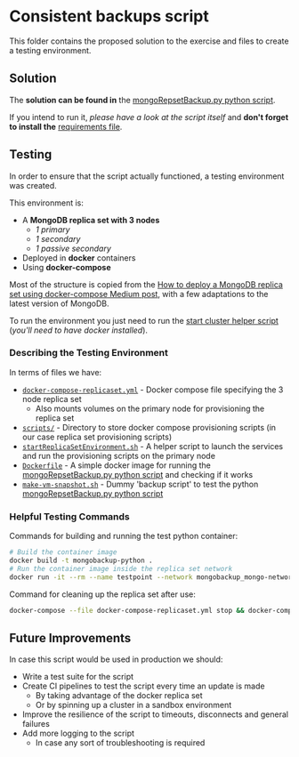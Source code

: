 # Consistent backups script

This folder contains the proposed solution to the exercise and files to create a testing environment.

## Solution

The **solution can be found in** the [mongoRepsetBackup.py python script](./mongoRepsetBackup.py).

If you intend to run it, *please have a look at the script itself* and **don't forget to install the** [requirements file](./requirements.txt).

## Testing

In order to ensure that the script actually functioned, a testing environment was created.

This environment is:
- A **MongoDB replica set with 3 nodes**
  - *1 primary*
  - *1 secondary*
  - *1 passive secondary*
- Deployed in **docker** containers
- Using **docker-compose**

Most of the structure is copied from the [How to deploy a MongoDB replica set using docker-compose Medium post](https://blog.devgenius.io/how-to-deploy-a-mongodb-replicaset-using-docker-compose-a538100db471), with a few adaptations to the latest version of MongoDB.

To run the environment you just need to run the [start cluster helper script](./startReplicaSetEnvironment.sh) (*you'll need to have docker installed*).

### Describing the Testing Environment

In terms of files we have:
- [`docker-compose-replicaset.yml`](./docker-compose-replicaset.yml) - Docker compose file specifying the 3 node replica set 
  - Also mounts volumes on the primary node for provisioning the replica set
- [`scripts/`](./scripts/) - Directory to store docker compose provisioning scripts (in our case replica set provisioning scripts)
- [`startReplicaSetEnvironment.sh`](./startReplicaSetEnvironment.sh) - A helper script to launch the services and run the provisioning scripts on the primary node
- [`Dockerfile`](./Dockerfile) - A simple docker image for running the [mongoRepsetBackup.py python script](./mongoRepsetBackup.py) and checking if it works
- [`make-vm-snapshot.sh`](./make-vm-snapshot.sh) - Dummy 'backup script' to test the python [mongoRepsetBackup.py python script](./mongoRepsetBackup.py)

### Helpful Testing Commands

Commands for building and running the test python container:

```bash
# Build the container image
docker build -t mongobackup-python .
# Run the container image inside the replica set network
docker run -it --rm --name testpoint --network mongobackup_mongo-network mongobackup-python 
```

Command for cleaning up the replica set after use:

```bash
docker-compose --file docker-compose-replicaset.yml stop && docker-compose --file docker-compose-replicaset.yml rm -f
```

## Future Improvements

In case this script would be used in production we should:
- Write a test suite for the script
- Create CI pipelines to test the script every time an update is made
  - By taking advantage of the docker replica set
  - Or by spinning up a cluster in a sandbox environment
- Improve the resilience of the script to timeouts, disconnects and general failures
- Add more logging to the script
  - In case any sort of troubleshooting is required
